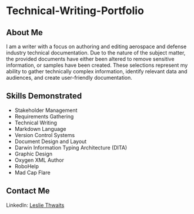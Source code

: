 # Technical-Writing-Portfolio
## About Me
I am a writer with a focus on authoring and editing aerospace and defense industry technical documentation. Due to the nature of the subject matter, the provided documents have either been altered to remove sensitive information, or samples have been created. These selections represent my ability to gather technically complex information, identify relevant data and audiences, and create user-friendly documentation. 
## Skills Demonstrated
* Stakeholder Management
* Requirements Gathering
* Technical Writing
* Markdown Language
* Version Control Systems
* Document Design and Layout
* Darwin Information Typing Architecture (DITA)
* Graphic Design
* Oxygen XML Author
* RoboHelp
* Mad Cap Flare
## Contact Me
LinkedIn: [Leslie Thwaits](https://www.linkedin.com/in/leslie-thwaits-technical-writer)
